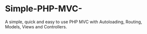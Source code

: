 # Simple-PHP-MVC-
A simple, quick and easy to use PHP MVC with Autoloading, Routing, Models, Views and  Controllers.
